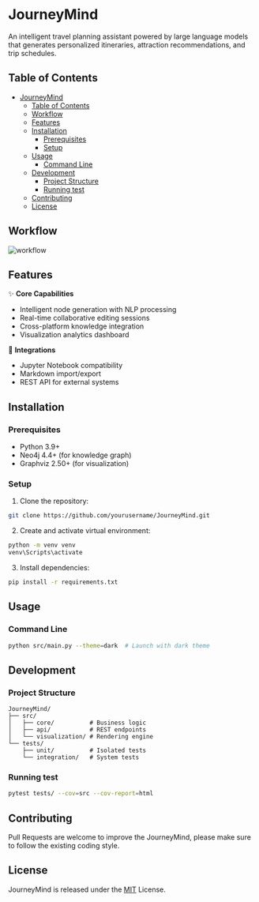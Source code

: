 # JourneyMind
An intelligent travel planning assistant powered by large language models that generates personalized itineraries, attraction recommendations, and trip schedules.

## Table of Contents
- [JourneyMind](#journeymind)
  - [Table of Contents](#table-of-contents)
  - [Workflow](#workflow)
  - [Features](#features)
  - [Installation](#installation)
    - [Prerequisites](#prerequisites)
    - [Setup](#setup)
  - [Usage](#usage)
    - [Command Line](#command-line)
  - [Development](#development)
    - [Project Structure](#project-structure)
    - [Running test](#running-test)
  - [Contributing](#contributing)
  - [License](#license)

## Workflow
![workflow](https://github.com/user-attachments/assets/5ac49f3d-7d7b-4a73-a523-273d7cec3010)


## Features
✨ **Core Capabilities**
- Intelligent node generation with NLP processing
- Real-time collaborative editing sessions
- Cross-platform knowledge integration
- Visualization analytics dashboard

🔌 **Integrations**
- Jupyter Notebook compatibility
- Markdown import/export
- REST API for external systems

## Installation

### Prerequisites
- Python 3.9+
- Neo4j 4.4+ (for knowledge graph)
- Graphviz 2.50+ (for visualization)

### Setup
1. Clone the repository:
```bash
git clone https://github.com/yourusername/JourneyMind.git
```
2. Create and activate virtual environment:
```bash
python -m venv venv
venv\Scripts\activate
```

3. Install dependencies:
```bash
pip install -r requirements.txt
```

## Usage

### Command Line

```bash
python src/main.py --theme=dark  # Launch with dark theme
```

## Development

### Project Structure

```
JourneyMind/
├── src/
│   ├── core/          # Business logic
│   ├── api/           # REST endpoints
│   └── visualization/ # Rendering engine
└── tests/
    ├── unit/          # Isolated tests
    └── integration/   # System tests
```

### Running test

```bash
pytest tests/ --cov=src --cov-report=html
```

## Contributing

Pull Requests are welcome to improve the JourneyMind, please make sure to follow the existing coding style.

## License

JourneyMind is released under the [MIT](LICENSE) License.
